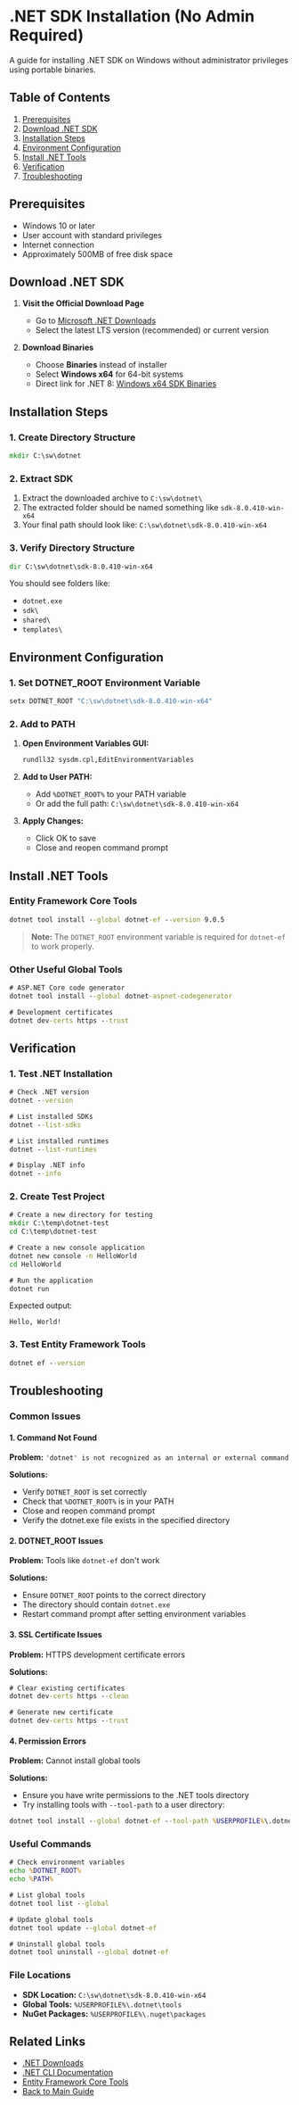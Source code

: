# .NET SDK Installation (No Admin Required)

A guide for installing .NET SDK on Windows without administrator privileges using portable binaries.

## Table of Contents

1. [Prerequisites](#prerequisites)
2. [Download .NET SDK](#download-net-sdk)
3. [Installation Steps](#installation-steps)
4. [Environment Configuration](#environment-configuration)
5. [Install .NET Tools](#install-net-tools)
6. [Verification](#verification)
7. [Troubleshooting](#troubleshooting)

## Prerequisites

- Windows 10 or later
- User account with standard privileges
- Internet connection
- Approximately 500MB of free disk space

## Download .NET SDK

1. **Visit the Official Download Page**
   - Go to [Microsoft .NET Downloads](https://dotnet.microsoft.com/en-us/download/dotnet)
   - Select the latest LTS version (recommended) or current version

2. **Download Binaries**
   - Choose **Binaries** instead of installer
   - Select **Windows x64** for 64-bit systems
   - Direct link for .NET 8: [Windows x64 SDK Binaries](https://dotnet.microsoft.com/en-us/download/dotnet/thank-you/sdk-8.0.410-windows-x64-binaries)

## Installation Steps

### 1. Create Directory Structure

```cmd
mkdir C:\sw\dotnet
```

### 2. Extract SDK

1. Extract the downloaded archive to `C:\sw\dotnet\`
2. The extracted folder should be named something like `sdk-8.0.410-win-x64`
3. Your final path should look like: `C:\sw\dotnet\sdk-8.0.410-win-x64`

### 3. Verify Directory Structure

```cmd
dir C:\sw\dotnet\sdk-8.0.410-win-x64
```

You should see folders like:
- `dotnet.exe`
- `sdk\`
- `shared\`
- `templates\`

## Environment Configuration

### 1. Set DOTNET_ROOT Environment Variable

```cmd
setx DOTNET_ROOT "C:\sw\dotnet\sdk-8.0.410-win-x64"
```

### 2. Add to PATH

1. **Open Environment Variables GUI:**
   ```cmd
   rundll32 sysdm.cpl,EditEnvironmentVariables
   ```

2. **Add to User PATH:**
   - Add `%DOTNET_ROOT%` to your PATH variable
   - Or add the full path: `C:\sw\dotnet\sdk-8.0.410-win-x64`

3. **Apply Changes:**
   - Click OK to save
   - Close and reopen command prompt

## Install .NET Tools

### Entity Framework Core Tools

```cmd
dotnet tool install --global dotnet-ef --version 9.0.5
```

> **Note:** The `DOTNET_ROOT` environment variable is required for `dotnet-ef` to work properly.

### Other Useful Global Tools

```cmd
# ASP.NET Core code generator
dotnet tool install --global dotnet-aspnet-codegenerator

# Development certificates
dotnet dev-certs https --trust
```

## Verification

### 1. Test .NET Installation

```cmd
# Check .NET version
dotnet --version

# List installed SDKs
dotnet --list-sdks

# List installed runtimes
dotnet --list-runtimes

# Display .NET info
dotnet --info
```

### 2. Create Test Project

```cmd
# Create a new directory for testing
mkdir C:\temp\dotnet-test
cd C:\temp\dotnet-test

# Create a new console application
dotnet new console -n HelloWorld
cd HelloWorld

# Run the application
dotnet run
```

Expected output:
```
Hello, World!
```

### 3. Test Entity Framework Tools

```cmd
dotnet ef --version
```

## Troubleshooting

### Common Issues

#### 1. Command Not Found
**Problem:** `'dotnet' is not recognized as an internal or external command`

**Solutions:**
- Verify `DOTNET_ROOT` is set correctly
- Check that `%DOTNET_ROOT%` is in your PATH
- Close and reopen command prompt
- Verify the dotnet.exe file exists in the specified directory

#### 2. DOTNET_ROOT Issues
**Problem:** Tools like `dotnet-ef` don't work

**Solutions:**
- Ensure `DOTNET_ROOT` points to the correct directory
- The directory should contain `dotnet.exe`
- Restart command prompt after setting environment variables

#### 3. SSL Certificate Issues
**Problem:** HTTPS development certificate errors

**Solutions:**
```cmd
# Clear existing certificates
dotnet dev-certs https --clean

# Generate new certificate
dotnet dev-certs https --trust
```

#### 4. Permission Errors
**Problem:** Cannot install global tools

**Solutions:**
- Ensure you have write permissions to the .NET tools directory
- Try installing tools with `--tool-path` to a user directory:
```cmd
dotnet tool install --global dotnet-ef --tool-path %USERPROFILE%\.dotnet\tools
```

### Useful Commands

```cmd
# Check environment variables
echo %DOTNET_ROOT%
echo %PATH%

# List global tools
dotnet tool list --global

# Update global tools
dotnet tool update --global dotnet-ef

# Uninstall global tools
dotnet tool uninstall --global dotnet-ef
```

### File Locations

- **SDK Location:** `C:\sw\dotnet\sdk-8.0.410-win-x64`
- **Global Tools:** `%USERPROFILE%\.dotnet\tools`
- **NuGet Packages:** `%USERPROFILE%\.nuget\packages`

## Related Links

- [.NET Downloads](https://dotnet.microsoft.com/en-us/download/dotnet)
- [.NET CLI Documentation](https://docs.microsoft.com/en-us/dotnet/core/tools/)
- [Entity Framework Core Tools](https://docs.microsoft.com/en-us/ef/core/cli/dotnet)
- [Back to Main Guide](readme.md)
